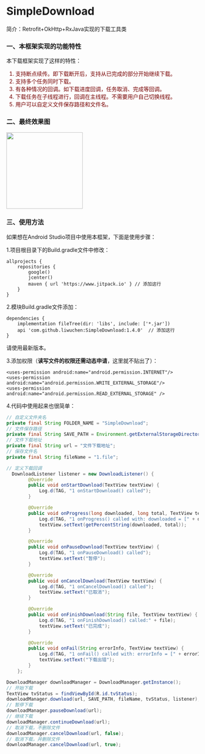 # SimpleDownload
简介：Retrofit+OkHttp+RxJava实现的下载工具类

### 一、本框架实现的功能特性
本下载框架实现了这样的特性：
<font color=#770000 >
1. 支持断点续传。即下载断开后，支持从已完成的部分开始继续下载。
2. 支持多个任务同时下载。
3. 有各种情况的回调。如下载进度回调，任务取消、完成等回调。
4. 下载任务在子线程进行，回调在主线程。不需要用户自己切换线程。
5. 用户可以自定义文件保存路径和文件名。
</font>

### 二、最终效果图
<img src=https://img-blog.csdnimg.cn/20191218203757945.gif width=200></img>

### 三、使用方法
如果想在Android Studio项目中使用本框架，下面是使用步骤：

1.项目根目录下的Build.gradle文件中修改：

```
allprojects {
    repositories {
        google()
        jcenter()
        maven { url 'https://www.jitpack.io' } // 添加这行
    }
}
```
2.模块Build.gradle文件添加：

```
dependencies {
    implementation fileTree(dir: 'libs', include: ['*.jar'])
    api 'com.github.liwuchen:SimpleDownload:1.4.0' 	// 添加这行
}
```
请使用最新版本。

3.添加权限（**读写文件的权限还需动态申请**，这里就不贴出了）：

```
<uses-permission android:name="android.permission.INTERNET"/>
<uses-permission android:name="android.permission.WRITE_EXTERNAL_STORAGE"/>
<uses-permission android:name="android.permission.READ_EXTERNAL_STORAGE" />
```

4.代码中使用起来也很简单：

```java
// 自定义文件夹名
private final String FOLDER_NAME = "SimpleDownload";
// 文件保存路径
private final String SAVE_PATH = Environment.getExternalStorageDirectory().getAbsolutePath() + File.separator + FOLDER_NAME;
// 文件下载地址
private final String url = "文件下载地址";
// 保存文件名
private final String fileName = "1.file";
```

```java
// 定义下载回调
  DownloadListener listener = new DownloadListener() {
        @Override
        public void onStartDownload(TextView textView) {
            Log.d(TAG, "1 onStartDownload() called");
        }

        @Override
        public void onProgress(long downloaded, long total, TextView textView) {
            Log.d(TAG, "1 onProgress() called with: downloaded = [" + downloaded + "], total = [" + total + "]");
            textView.setText(getPercentString(downloaded, total));
        }

        @Override
        public void onPauseDownload(TextView textView) {
            Log.d(TAG, "1 onPauseDownload() called");
            textView.setText("暂停");
        }

        @Override
        public void onCancelDownload(TextView textView) {
            Log.d(TAG, "1 onCancelDownload() called");
            textView.setText("已取消");
        }

        @Override
        public void onFinishDownload(String file, TextView textView) {
            Log.d(TAG, "1 onFinishDownload() called:" + file);
            textView.setText("已完成");
        }

        @Override
        public void onFail(String errorInfo, TextView textView) {
            Log.d(TAG, "1 onFail() called with: errorInfo = [" + errorInfo + "]");
            textView.setText("下载出错");
        }
    };
```

```java
DownloadManager downloadManager = DownloadManager.getInstance();
// 开始下载
TextView tvStatus = findViewById(R.id.tvStatus);
downloadManager.download(url, SAVE_PATH, fileName, tvStatus, listener);
// 暂停下载
downloadManager.pauseDownload(url);
// 继续下载
downloadManager.continueDownload(url);
// 取消下载，不删除文件
downloadManager.cancelDownload(url, false);
// 取消下载，并删除文件
downloadManager.cancelDownload(url, true);
```

